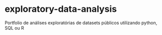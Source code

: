# exploratory-data-analysis
Portfolio de análises exploratórias de datasets públicos utilizando python, SQL ou R
